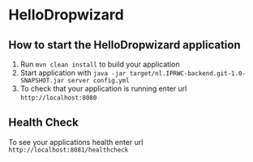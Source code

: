 # HelloDropwizard

How to start the HelloDropwizard application
---

1. Run `mvn clean install` to build your application
1. Start application with `java -jar target/nl.IPRWC-backend.git-1.0-SNAPSHOT.jar server config.yml`
1. To check that your application is running enter url `http://localhost:8080`

Health Check
---

To see your applications health enter url `http://localhost:8081/healthcheck`
